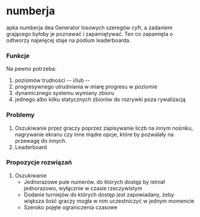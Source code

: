 # numberja
apka numberja
dea
Generator losowych szeregów cyfr, a zadaniem grającego byłoby je poznawać i zapamiętywać. Ten co zapamięta o odtworzy najwięcej staje na podium leaderboarda.

### Funkcje
Na pewno potrzeba:
1. poziomów trudności
-- i/lub --
2. progresywnego utrudniania w miarę progresu w poziomie
3. dynamicznego systemu wymiany zbioru 
4. jednego albo kilku statycznych zbiorów do rozrywki poza rywalizacją

### Problemy
1. Oszukiwanie przez graczy poprzez zapisywanie liczb na innym nośniku, nagrywanie ekranu czy inne mądre opcje, które by pozwalały na przewagę do innych. 
2. Leaderboard

### Propozycje rozwiązań
1. Oszukiwanie
	- Jednorazowe pule numerów. do których dostęp by istniał jednorazowo, wyłącznie w czasie rzeczywistym
	- Dodanie turniejów do których dostęp jest zapowiadany, żeby większa ilość graczy mogła w nim uczestniczyć w jednym momencie
	- Szeroko pojęte ograniczenia czasowe

